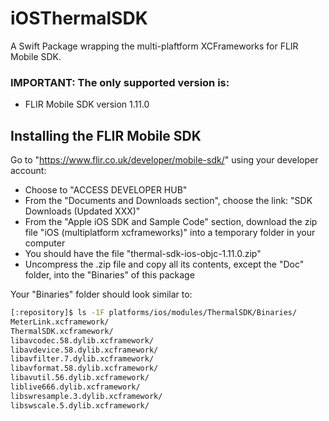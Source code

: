 # iOSThermalSDK

A Swift Package wrapping the multi-plaftform XCFrameworks for FLIR Mobile SDK.

### IMPORTANT: The only supported version is:

- FLIR Mobile SDK version 1.11.0

## Installing the FLIR Mobile SDK

Go to "https://www.flir.co.uk/developer/mobile-sdk/" using your developer
account:

- Choose to "ACCESS DEVELOPER HUB"
- From the "Documents and Downloads section", choose the link:
  "SDK Downloads (Updated XXX)"
- From the "Apple iOS SDK and Sample Code" section, download the zip file
  "iOS (multiplatform xcframeworks)" into a temporary folder in your computer
- You should have the file "thermal-sdk-ios-objc-1.11.0.zip"
- Uncompress the .zip file and copy all its contents, except the "Doc" folder,
  into the "Binaries" of this package

Your "Binaries" folder should look similar to:

```bash
[:repository]$ ls -1F platforms/ios/modules/ThermalSDK/Binaries/
MeterLink.xcframework/
ThermalSDK.xcframework/
libavcodec.58.dylib.xcframework/
libavdevice.58.dylib.xcframework/
libavfilter.7.dylib.xcframework/
libavformat.58.dylib.xcframework/
libavutil.56.dylib.xcframework/
liblive666.dylib.xcframework/
libswresample.3.dylib.xcframework/
libswscale.5.dylib.xcframework/
```
